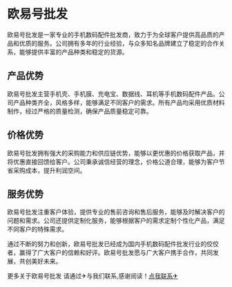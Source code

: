 # 欧易号批发

欧易号批发是一家专业的手机数码配件批发商，致力于为全球客户提供高品质的产品和优质的服务。公司拥有多年的行业经验，与众多知名品牌建立了稳定的合作关系，能够提供丰富的产品种类和稳定的货源。

## 产品优势

欧易号批发主营手机壳、手机膜、充电宝、数据线、耳机等手机数码配件产品。公司产品种类齐全，风格多样，能够满足不同客户的需求。所有产品均采用优质材料制作，经过严格的质量检测，确保产品质量稳定可靠。

## 价格优势

欧易号批发拥有强大的采购能力和供应链优势，能够以更优惠的价格获取产品，并将优惠直接回馈给客户。公司秉承诚信经营的理念，价格公道合理，能够为客户节省采购成本，提升利润空间。

## 服务优势

欧易号批发注重客户体验，提供专业的售前咨询和售后服务，能够及时解决客户的问题和需求。公司还提供定制化服务，能够根据客户的需求定制个性化产品，满足不同客户的特殊需求。

通过不断的努力和创新，欧易号批发已经成为国内手机数码配件批发行业的佼佼者，赢得了广大客户的信赖和好评。欧易号批发愿与广大客户携手合作，共同发展，共创美好未来。

更多关于欧易号批发 请通过✈与我们联系,感谢阅读！[点我联系✈](https://home.G208.com)